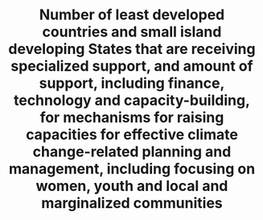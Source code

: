 ﻿---
graph_status_notes: Posted
variable_description: null
variable_notes: null
un_designated_tier: '3'
un_custodial_agency: >-
  OHRLLS,  Regional  Commissions,  AOSIS,  SIDS,  Samoa  Pathway  (Partnering  Agencies:  UNISDR,  UNFCCC,  WMO)
target_id: 13.b
has_metadata: true
title: >-
  Number  of  least  developed  countries  and  small  island  developing  States  that  are  receiving  specialized  support,  and  amount  of  support,  including  finance,  technology  and  capacity-building,  for  mechanisms  for  raising  capacities  for  effective  climate  change-related  planning  and  management,  including  focusing  on  women,  youth  and  local  and  marginalized  communities
permalink: /13-b-1/
sdg_goal: 13
layout: indicator
indicator: 13.b.1
indicator_variable: null
graph: binary
graph_type_description: null
rationale_interpretation: >-
  As  the  effects  of  climate  change  are  becoming  more  evident  and  acute,  the  need  for  effective  climate  services  is  greater  than  ever  before.  Climate  services  underpin  climate  action  and  achieving  SDGs.  Nevertheless,  the  GFCS  High  level  Task  Force  had  identified  70  countries  that  do  not  yet  have  sufficient  capacities  to  develop  and  use  climate  services.  This  is  a  major  focus  of  the  GFCS.  This  indicator  contributes  and  supports  the  achievement  of  several  targets  such  as  1.5,  2.1,  6.1,  6.4,  6.5,  7.1,  9.1,  11.3,  11.5,  12.8,  13.1,  13.2,  14.2,  15.3.
goal_meta_link: 'http://unstats.un.org/sdgs/files/metadata-compilation/Metadata-Goal-13.pdf'
goal_meta_link_page: 14
indicator_name: >-
  Number  of  least  developed  countries  and  small  island  developing  States  that  are  receiving  specialized  support,  and  amount  of  support,  including  finance,  technology  and  capacity-building,  for  mechanisms  for  raising  capacities  for  effective  climate  change-related  planning  and  management,  including  focusing  on  women,  youth  and  local  and  marginalized  communities
target: >-
  Promote  mechanisms  for  raising  capacity  for  effective  climate  change-related  planning  and  management  in  least  developed  countries  and  small  island  developing  States,  including  focusing  on  women,  youth  and  local  and  marginalized  communities.
indicator_definition: >-
  Number  of  LDCs  that  are  receiving  specialized  support  for  raising  capacities  for  effective  climate  change  related  planning  and  management,  including  focusing  on  women,  youth,  local  and  marginalized  communities
source_title: null
source_notes: null
published: true
comments_and_limitations: >-
  The  United  States  is  not  an  LDC  or  a  SIDS,  although  we  prioritize  support  for  these  countries  in  the  provision  of  climate  related  support.
source_agency_staff_name: Elan  Strait
source_agency_staff_email: Elan_P_Strait@nsc.eop.gov
source_agency_survey_dataset: National  Security  Council/Executive  Office  of  the  President  

---